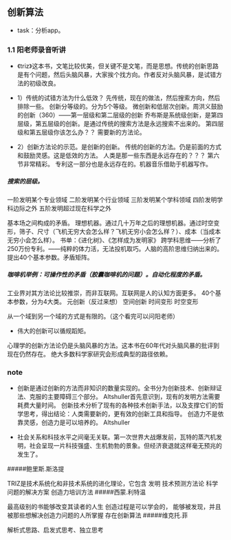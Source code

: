 ## 创新算法
- task：分析app。
### 1.1 阳老师录音听讲
- 《triz》这本书，文笔比较优美，但关键不是文笔，而是思想。传统的创新思路是有个问题，然后头脑风暴，大家挨个找方向。作者反对头脑风暴，是试错方法的初级改良。
- 1）传统的试错方法为什么低效？
先传统，现在的做法，然后搜索方向，然后排除一些。
创新分等级的。分为5个等级。
微创新和低层次创新。周洪义鼓励的创新（360）——第一层级和第二层级的创新
乔布斯是系统级创新，是第四层级，第五层级的创新。是通过传统的搜索方法是永远搜索不出来的。
第四层级和第五层级你该怎么办？？
需要新的方法论。

- 2）创新方法论的示范。是创新的创新。
传统的创新的方法。仍是前面的方式和鼓励灵感。这是低效的方法。
人类是那一些东西是永远存在的？？？
第六节非常精彩。
专利这一部分也是永远存在的。机器音乐借助于机器写作。

#####  搜索的层级。
一阶发明某个专业领域
二阶发明某个行业领域
三阶发明某个学科领域
四阶发明学科边际之外
五阶发明超过现在科学之外

基本场之间构成的矛盾。
理想机器。通过几十万年之后的理想机器。通过时空变形，筛子、尺寸（飞机无穷大会怎么样？飞机无穷小会怎么样？）、成本（当成本无穷小会怎么样）。
书单：《进化树》、《怎样成为发明家》
跨学科思维——分析了250万份专利。——纯粹的体力活，无法投机取巧。人脑的高阶思维归纳出来的。提出40个基本参数。矛盾矩阵。

##### 咖啡机举例：可操作性的矛盾（胶囊咖啡机的问题）。自动化程度的矛盾。
工业界对其方法论比较推崇，而非互联网。互联网是人的认知方面更多。
40个基本参数，分为4大类。
元创新（反过来想）
空间创新
时间变形
时空变形

从一个域到另一个域的方式是有限的。（这个看完可以问阳老师）

- 伟大的创新可以循规蹈矩。

心理学的创新方法论仍是头脑风暴的方法。这本书在60年代对头脑风暴的批评到现在仍然存在。
绝大多数科学家研究会形成典型的路径依赖。

### note
- 创新是通过创新的方法而非知识的数量实现的。全书分为创新技术、创新辩证法、克服的主要障碍三个部分。
Altshuller首先意识到，现有的发明方法需要耗费大量时间。
创新技术分析了现有的各种技术创新手法，以及支撑它们的哲学思考，得出结论：人类需要新的，更有效的创新工具和指导。
创造力不是依靠灵感，创造力是可以培养的。
Altshuller

- 社会关系和科技水平之间毫无关联。第一次世界大战爆发前，瓦特的蒸汽机发明，社会呈现一片科技强盛、生机勃勃的景象。但经济衰退就这样毫无预兆的发生了。

#####鲍里斯.斯洛提

TRIZ是技术系统化和非技术系统的进化理论，它包含
发明
技术预测方法论
科学问题的解决方案
创造力培训方法
#####西蒙.利特温

最高级别的书能够改变其读者的人生
创造过程是可以学会的，
能够被发现，并且被那些想解决创造力问题的人所掌握
存在创新算法
#####维克托.菲

解析式思路、启发式思考、独立思考

